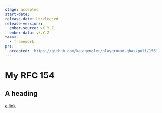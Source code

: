 ```yaml
---
stage: accepted
start-date:
release-date: Unreleased
release-versions:
  ember-source: vX.Y.Z
  ember-data: vX.Y.Z
teams:
  - framework
prs:  
  accepted: 'https://github.com/kategengler/playground-ghas/pull/156'
---
```


# My RFC 154


## A heading 

[a link](https://example.com)
